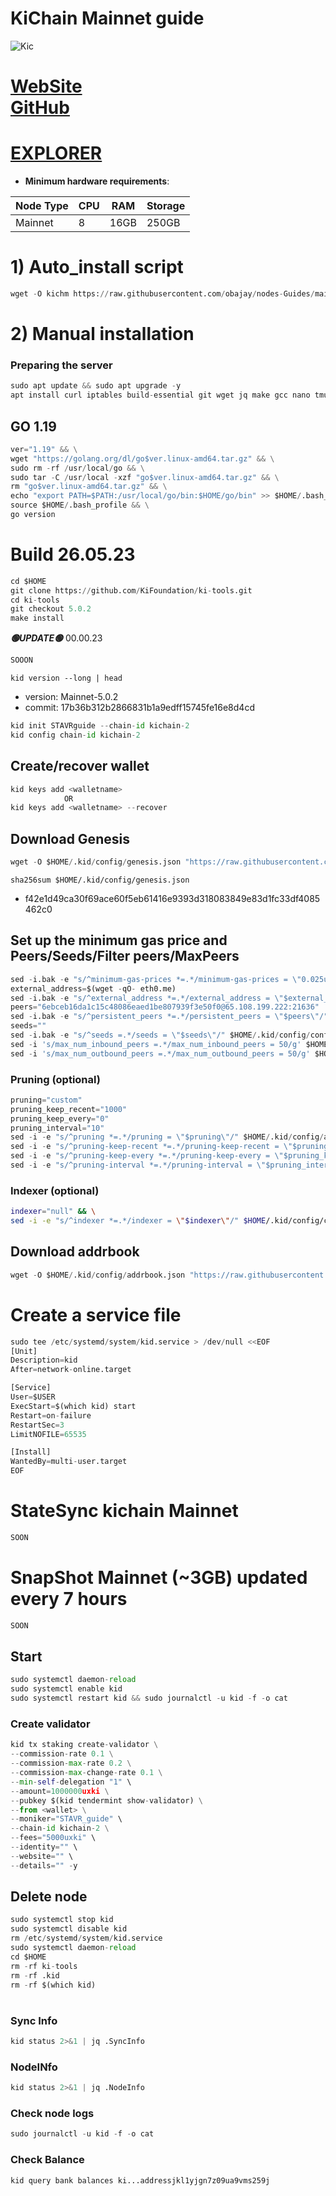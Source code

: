 # KiChain Mainnet guide

![Kic](https://github.com/obajay/nodes-Guides/assets/44331529/c98292e9-3c46-446c-82eb-aa6ffd4c8a75)

[WebSite](https://www.foundation.ki/)\
[GitHub](https://github.com/KiFoundation/ki-tools)
=
[EXPLORER](https://explorer.stavr.tech/Kichain-Mainnet)
=

- **Minimum hardware requirements**:

| Node Type |CPU | RAM  | Storage  | 
|-----------|----|------|----------|
| Mainnet   |   8| 16GB | 250GB    |


# 1) Auto_install script
```python
wget -O kichm https://raw.githubusercontent.com/obajay/nodes-Guides/main/Projects/Kichain/kichm && chmod +x kichm && ./kichm
```

# 2) Manual installation

### Preparing the server
```python
sudo apt update && sudo apt upgrade -y
apt install curl iptables build-essential git wget jq make gcc nano tmux htop nvme-cli pkg-config libssl-dev libleveldb-dev tar clang bsdmainutils ncdu unzip libleveldb-dev -y
```

## GO 1.19
```python
ver="1.19" && \
wget "https://golang.org/dl/go$ver.linux-amd64.tar.gz" && \
sudo rm -rf /usr/local/go && \
sudo tar -C /usr/local -xzf "go$ver.linux-amd64.tar.gz" && \
rm "go$ver.linux-amd64.tar.gz" && \
echo "export PATH=$PATH:/usr/local/go/bin:$HOME/go/bin" >> $HOME/.bash_profile && \
source $HOME/.bash_profile && \
go version
```

# Build 26.05.23
```python
cd $HOME
git clone https://github.com/KiFoundation/ki-tools.git
cd ki-tools
git checkout 5.0.2
make install

```
*******🟢UPDATE🟢******* 00.00.23
```python
SOOON
```

`kid version --long | head`
- version: Mainnet-5.0.2
- commit: 17b36b312b2866831b1a9edff15745fe16e8d4cd

```python
kid init STAVRguide --chain-id kichain-2
kid config chain-id kichain-2
```    

## Create/recover wallet
```python
kid keys add <walletname>
            OR
kid keys add <walletname> --recover
```

## Download Genesis
```python
wget -O $HOME/.kid/config/genesis.json "https://raw.githubusercontent.com/obajay/nodes-Guides/main/Projects/Kichain/genesis.json"

```
`sha256sum $HOME/.kid/config/genesis.json`
+ f42e1d49ca30f69ace60f5eb61416e9393d318083849e83d1fc33df4085462c0

## Set up the minimum gas price and Peers/Seeds/Filter peers/MaxPeers
```python
sed -i.bak -e "s/^minimum-gas-prices *=.*/minimum-gas-prices = \"0.025uxki\"/;" ~/.kid/config/app.toml
external_address=$(wget -qO- eth0.me) 
sed -i.bak -e "s/^external_address *=.*/external_address = \"$external_address:26656\"/" $HOME/.kid/config/config.toml
peers="6ebceb16da1c15c48086eaed1be807939f3e50f0@65.108.199.222:21636"
sed -i.bak -e "s/^persistent_peers *=.*/persistent_peers = \"$peers\"/" $HOME/.kid/config/config.toml
seeds=""
sed -i.bak -e "s/^seeds =.*/seeds = \"$seeds\"/" $HOME/.kid/config/config.toml
sed -i 's/max_num_inbound_peers =.*/max_num_inbound_peers = 50/g' $HOME/.kid/config/config.toml
sed -i 's/max_num_outbound_peers =.*/max_num_outbound_peers = 50/g' $HOME/.kid/config/config.toml

```
### Pruning (optional)
```python
pruning="custom"
pruning_keep_recent="1000"
pruning_keep_every="0"
pruning_interval="10"
sed -i -e "s/^pruning *=.*/pruning = \"$pruning\"/" $HOME/.kid/config/app.toml
sed -i -e "s/^pruning-keep-recent *=.*/pruning-keep-recent = \"$pruning_keep_recent\"/" $HOME/.kid/config/app.toml
sed -i -e "s/^pruning-keep-every *=.*/pruning-keep-every = \"$pruning_keep_every\"/" $HOME/.kid/config/app.toml
sed -i -e "s/^pruning-interval *=.*/pruning-interval = \"$pruning_interval\"/" $HOME/.kid/config/app.toml
```
### Indexer (optional) 
```bash
indexer="null" && \
sed -i -e "s/^indexer *=.*/indexer = \"$indexer\"/" $HOME/.kid/config/config.toml
```

## Download addrbook
```python
wget -O $HOME/.kid/config/addrbook.json "https://raw.githubusercontent.com/obajay/nodes-Guides/main/Projects/Kichain/addrbook.json"
```

# Create a service file
```python
sudo tee /etc/systemd/system/kid.service > /dev/null <<EOF
[Unit]
Description=kid
After=network-online.target

[Service]
User=$USER
ExecStart=$(which kid) start
Restart=on-failure
RestartSec=3
LimitNOFILE=65535

[Install]
WantedBy=multi-user.target
EOF
```
# StateSync kichain Mainnet
```python
SOON
```
# SnapShot Mainnet (~3GB) updated every 7 hours  
```python
SOON
```

## Start
```python
sudo systemctl daemon-reload
sudo systemctl enable kid
sudo systemctl restart kid && sudo journalctl -u kid -f -o cat
```

### Create validator
```python
kid tx staking create-validator \
--commission-rate 0.1 \
--commission-max-rate 0.2 \
--commission-max-change-rate 0.1 \
--min-self-delegation "1" \
--amount=1000000uxki \
--pubkey $(kid tendermint show-validator) \
--from <wallet> \
--moniker="STAVR_guide" \
--chain-id kichain-2 \
--fees="5000uxki" \
--identity="" \
--website="" \
--details="" -y
```

## Delete node
```python
sudo systemctl stop kid
sudo systemctl disable kid
rm /etc/systemd/system/kid.service
sudo systemctl daemon-reload
cd $HOME
rm -rf ki-tools
rm -rf .kid
rm -rf $(which kid)
```
#
### Sync Info
```python
kid status 2>&1 | jq .SyncInfo
```
### NodeINfo
```python
kid status 2>&1 | jq .NodeInfo
```
### Check node logs
```python
sudo journalctl -u kid -f -o cat
```
### Check Balance
```python
kid query bank balances ki...addressjkl1yjgn7z09ua9vms259j
```

